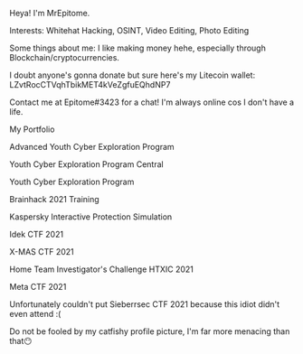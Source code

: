 Heya! I'm MrEpitome.

Interests: Whitehat Hacking, OSINT, Video Editing, Photo Editing

Some things about me: I like making money hehe, especially through Blockchain/cryptocurrencies.

I doubt anyone's gonna donate but sure here's my Litecoin wallet: LZvtRocCTVqhTbikMET4kVeZgfuEQhdNP7

Contact me at Epitome#3423 for a chat! I'm always online cos I don't have a life.


My Portfolio

Advanced Youth Cyber Exploration Program

Youth Cyber Exploration Program Central

Youth Cyber Exploration Program

Brainhack 2021 Training

Kaspersky Interactive Protection Simulation

Idek CTF 2021

X-MAS CTF 2021

Home Team Investigator's Challenge HTXIC 2021

Meta CTF 2021

Unfortunately couldn't put Sieberrsec CTF 2021 because this idiot didn't even attend :(

Do not be fooled by my catfishy profile picture, I'm far more menacing than that😶
